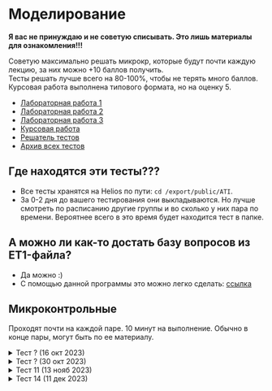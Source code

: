 # Моделирование
**Я вас не принуждаю и не советую списывать. Это лишь материалы для ознакомления!!!**

Советую максимально решать микрокр, которые будут почти каждую лекцию, за них можно +10 баллов получить.  
Тесты решать лучше всего на 80-100%, чтобы не терять много баллов.  
Курсовая работа выполнена типового формата, но на оценку 5.

+ [Лабораторная работа 1](./LAB_1)
+ [Лабораторная работа 2](./LAB_2)
+ [Лабораторная работа 3](./LAB_3)
+ [Курсовая работа](./Coursework)
+ [Решатель тестов](../Computer%20networks/nms)
+ [Архив всех тестов](https://disk.yandex.ru/d/C97NIDX2WGjeaw)

## Где находятся эти тесты???
+ Все тесты хранятся на Helios по пути: `cd /export/public/ATI`.
+ За 0-2 дня до вашего тестирования они выкладываются. Но лучше смотреть по расписанию другие группы и во сколько у них пара по времени. Вероятнее всего в это время будет находится тест в папке.

## А можно ли как-то достать базу вопросов из ET1-файла?
+ Да можно :)
+ С помощью данной программы это можно легко сделать: [ссылка](https://disk.yandex.ru/d/l5Ac4Wn-htWunw)

## Микроконтрольные

Проходят почти на каждой паре. 10 минут на выполнение. Обычно в конце пары, могут быть по ее материалу. 

<details>
  <summary>Тест ? (16 окт 2023)</summary>
  <img align="middle" alt="микрокр-?" src="./tests/img/test-X.jpg" /> 
</details>

<details>
  <summary>Тест ? (30 окт 2023)</summary>
  <img align="middle" alt="микрокр-?" src="./tests/img/test-Y.jpg" /> 
  Ответы (скорее всего):

1. Экспоненциальное
2. 
	а) 0.5 с^-1
	б) 5 с
	в) 5 шт
</details>

<details>
  <summary>Тест 11 (13 нояб 2023)</summary>
  <img align="middle" alt="микрокр-11" src="./tests/img/test-11.jpg" /> 
</details>

<details>
  <summary>Тест 14 (11 дек 2023)</summary>
  <img align="middle" alt="микрокр-14" src="./tests/img/test-14.jpg" /> 
</details>